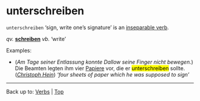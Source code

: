 # unterschreiben

`unterschreiben` ‘sign, write one’s signature’ is an [inseparable verb](../../inseparableVerbs.md).

*qv.* **[schreiben](../../s/sc/schreiben.md)** *vb.* ‘write’

Examples:
- (*Am Tage seiner Entlassung konnte Dallow seine Finger nicht bewegen.*) Die Beamten legten ihm vier [Papiere](../../../nouns/p/pa/Papier.md) vor, die er <mark>unterschreiben</mark> sollte. (*[Christoph Hein](../../../texts/ChristophHein/DerTangoSpieler.md)*) *‘four sheets of paper which he was supposed to sign’*

----

Back up to: [Verbs](../../index.md) | [Top](../../../index.md)
